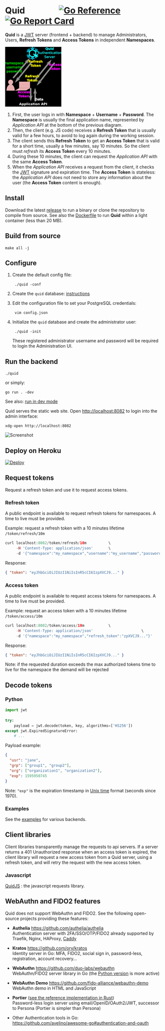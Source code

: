 # Quid &emsp; &emsp; &emsp; [![Go Reference](https://pkg.go.dev/badge/github.com/teal-finance/quid.svg "Go documentation for Quid")](https://pkg.go.dev/github.com/teal-finance/quid) [![Go Report Card](https://goreportcard.com/badge/github.com/teal-finance/quid "Go Report Card for Quid")](https://goreportcard.com/report/github.com/teal-finance/quid)

**Quid** is a [JWT] server (frontend + backend)
to manage Administrators, Users, **Refresh Tokens** and **Access Tokens**
in independent **Namespaces**.

[JWT]: https://wikiless.org/wiki/JSON_Web_Token "JSON Web Token"

![Authentication flow chart](doc/img/authentication-flow.png)

1. First, the user logs in with **Namespace** + **Username** + **Password**.
   The **Namespace** is usually the final application name, represented by *Application API* at the bottom of the previous diagram.
2. Then, the client (e.g. JS code) receives a **Refresh Token** that is usually valid for a few hours, to avoid to log again during the working session.
3. The client sends this **Refresh Token** to get an **Access Token** that is valid for a short time, usually a few minutes, say 10 minutes. So the client must *refresh* its **Access Token** every 10 minutes.
4. During these 10 minutes, the client can request the *Application API* with the same **Access Token**.
5. When the *Application API* receives a request from the client, it checks the [JWT] signature and expiration time. The **Access Token** is stateless: the *Application API* does not need to store any information about the user (the **Access Token** content is enough).

## Install

Download the latest [release](https://github.com/teal-finance/quid/releases) to run a binary or clone the repository to compile from source. See also the [Dockerfile](Dockerfile) to run **Quid** within a light container (less than 20 MB).

## Build from source

    make all -j

## Configure

1. Create the default config file:

        ./quid -conf

2. Create the `quid` database: [instructions](doc/setup_db.md)

3. Edit the configuration file to set your PostgreSQL credentials:

        vim config.json

4. Initialize the `quid` database and create the administrator user:

        ./quid -init

    These registered administrator username and password will be required to login the Administration UI.

## Run the backend

    ./quid

or simply:

    go run . -dev

See also: [run in dev mode](doc/dev_mode.md)

Quid serves the static web site. Open <http://localhost:8082> to login into the admin interface:

    xdg-open http://localhost:8082

![Screenshot](doc/img/screenshot.png)

## Deploy on Heroku

[![Deploy](https://www.herokucdn.com/deploy/button.svg)](https://heroku.com/deploy?template=https://github.com/teal-finance/quid)

## Request tokens

Request a refresh token and use it to request access tokens.

### Refresh token

A public endpoint is available to request refresh tokens for namespaces.
A time to live must be provided.

Example: request a refresh token with a 10 minutes lifetime `/token/refresh/10m`

```php
curl localhost:8082/token/refresh/10m          \
     -H 'Content-Type: application/json'       \
     -d '{"namespace":"my_namespace","username":"my_username","password":"my_password"}'
```

Response:

```json
{ "token": "eyJhbGciOiJIUzI1NiIsInR5cCI6IzpXVCJ9..." }
```

### Access token

A public endpoint is available to request access tokens for namespaces.
A time to live must be provided.

Example: request an access token with a 10 minutes lifetime `/token/access/10m`

```php
curl localhost:8082/token/access/10m           \
     -H 'Content-Type: application/json'                      \
     -d '{"namespace":"my_namespace","refresh_token":"zpXVCJ9..."}'
```

Response:

```json
{ "token": "eyJhbGciOiJIUzI1NiIsInR5cCI6IzpXVCJ9..." }
```

Note: if the requested duration exceeds the max authorized tokens time to live for the namespace the demand will be rejected

## Decode tokens

### Python

```python
import jwt

try:
    payload = jwt.decode(token, key, algorithms=['HS256'])
except jwt.ExpiredSignatureError:
    # ...
```

Payload example:

```json
{
  "usr": "jane",
  "grp": ["group1", "group2"],
  "org": ["organization1", "organization2"],
  "exp": 1595950745
}
```

Note: `"exp"` is the expiration timestamp in [Unix time](https://en.wikipedia.org/wiki/Unix_time) format (seconds since 1970).

### Examples

See the [examples](https://github.com/synw/quid_examples) for various backends.

## Client libraries

Client libraries transparently manage the requests to api servers.
If a server returns a 401 Unauthorized response when an access token is expired,
the client library will request a new access token from a Quid server,
using a refresh token, and will retry the request with the new access token.

### Javascript

[QuidJS](https://github.com/teal-finance/quidjs) : the javascript requests library.

## WebAuthn and FIDO2 features

Quid does not support WebAuthn and FIDO2.
See the following open-source projects providing these features:

- **Authelia** <https://github.com/authelia/authelia>  
  Authentication server with 2FA/SSO/OTP/FIDO2
  already supported by Traefik, Nginx, HAProxy,
  [Caddy](https://github.com/caddyserver/caddy/pull/4739)

- **Kratos** <https://github.com/ory/kratos>  
  Identity server in Go: MFA, FIDO2, social sign in, password-less, registration, account recovery…

- **WebAuthn** <https://github.com/duo-labs/webauthn>  
  WebAuthn/FIDO2 server library in Go
  (the [Python version](https://github.com/duo-labs/py_webauthn) is more active)

- **WebAuthn Demo** <https://github.com/fido-alliance/webauthn-demo>  
  WebAuthn demo in HTML and JavaScript

- **Portier** ([see the reference implementation in Rust](https://github.com/portier/portier-broker))  
  Password-less login server using email/OpenID/OAuth2/JWT,
  successor to Persona (Portier is simpler than Persona)

- Other Authentication tools in Go:  
  <https://github.com/avelino/awesome-go#authentication-and-oauth>
